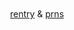 　　　　　　　　 　　　　　　　　

　　　　　　　　 　　　　　　　　 　　　　　
<p align="center">
  <a href="https://rentry.co/charchar">rentry</a> & <a href="https://pronouns.cc/@charlotteemily">prns</a>
</p>

　　　　　　　　 　　　　　　　　

　　　　　　　　 　　　　　　　　 　　　　　


